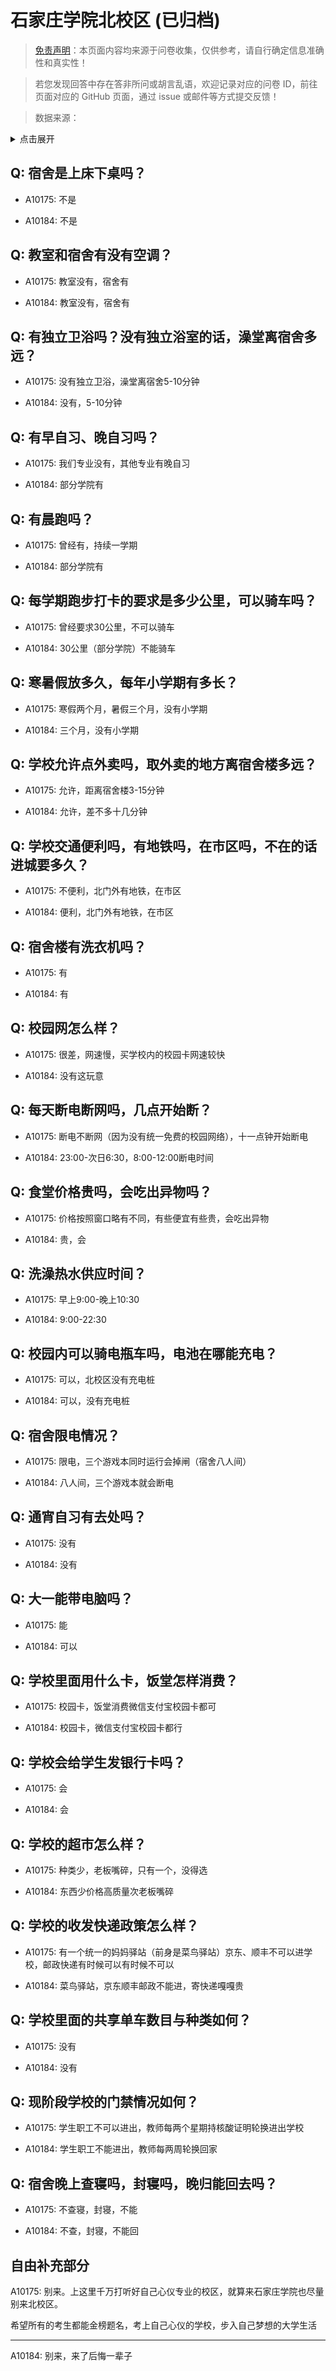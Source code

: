 # 石家庄学院北校区 (已归档)

> [免责声明](https://colleges.chat/#_3)：本页面内容均来源于问卷收集，仅供参考，请自行确定信息准确性和真实性！

> 若您发现回答中存在答非所问或胡言乱语，欢迎记录对应的问卷 ID，前往页面对应的 GitHub 页面，通过 issue 或邮件等方式提交反馈！

> 数据来源：

<details><summary>点击展开</summary>
<ul>
<li>A10175: 1403565108@qq.com (2022 年 06 月)</li>
<li>A10184: 匿名 (2022 年 06 月)</li>
</ul>
</details>

## Q: 宿舍是上床下桌吗？

- A10175: 不是

- A10184: 不是

## Q: 教室和宿舍有没有空调？

- A10175: 教室没有，宿舍有

- A10184: 教室没有，宿舍有

## Q: 有独立卫浴吗？没有独立浴室的话，澡堂离宿舍多远？

- A10175: 没有独立卫浴，澡堂离宿舍5-10分钟

- A10184: 没有，5-10分钟

## Q: 有早自习、晚自习吗？

- A10175: 我们专业没有，其他专业有晚自习

- A10184: 部分学院有

## Q: 有晨跑吗？

- A10175: 曾经有，持续一学期

- A10184: 部分学院有

## Q: 每学期跑步打卡的要求是多少公里，可以骑车吗？

- A10175: 曾经要求30公里，不可以骑车

- A10184: 30公里（部分学院）不能骑车

## Q: 寒暑假放多久，每年小学期有多长？

- A10175: 寒假两个月，暑假三个月，没有小学期

- A10184: 三个月，没有小学期

## Q: 学校允许点外卖吗，取外卖的地方离宿舍楼多远？

- A10175: 允许，距离宿舍楼3-15分钟

- A10184: 允许，差不多十几分钟

## Q: 学校交通便利吗，有地铁吗，在市区吗，不在的话进城要多久？

- A10175: 不便利，北门外有地铁，在市区

- A10184: 便利，北门外有地铁，在市区

## Q: 宿舍楼有洗衣机吗？

- A10175: 有

- A10184: 有

## Q: 校园网怎么样？

- A10175: 很差，网速慢，买学校内的校园卡网速较快

- A10184: 没有这玩意

## Q: 每天断电断网吗，几点开始断？

- A10175: 断电不断网（因为没有统一免费的校园网络），十一点钟开始断电

- A10184: 23:00-次日6:30，8:00-12:00断电时间

## Q: 食堂价格贵吗，会吃出异物吗？

- A10175: 价格按照窗口略有不同，有些便宜有些贵，会吃出异物

- A10184: 贵，会

## Q: 洗澡热水供应时间？

- A10175: 早上9:00-晚上10:30

- A10184: 9:00-22:30

## Q: 校园内可以骑电瓶车吗，电池在哪能充电？

- A10175: 可以，北校区没有充电桩

- A10184: 可以，没有充电桩

## Q: 宿舍限电情况？

- A10175: 限电，三个游戏本同时运行会掉闸（宿舍八人间）

- A10184: 八人间，三个游戏本就会断电

## Q: 通宵自习有去处吗？

- A10175: 没有

- A10184: 没有

## Q: 大一能带电脑吗？

- A10175: 能

- A10184: 可以

## Q: 学校里面用什么卡，饭堂怎样消费？

- A10175: 校园卡，饭堂消费微信支付宝校园卡都可

- A10184: 校园卡，微信支付宝校园卡都行

## Q: 学校会给学生发银行卡吗？

- A10175: 会

- A10184: 会

## Q: 学校的超市怎么样？

- A10175: 种类少，老板嘴碎，只有一个，没得选

- A10184: 东西少价格高质量次老板嘴碎

## Q: 学校的收发快递政策怎么样？

- A10175: 有一个统一的妈妈驿站（前身是菜鸟驿站）京东、顺丰不可以进学校，邮政快递有时候可以有时候不可以

- A10184: 菜鸟驿站，京东顺丰邮政不能进，寄快递嘎嘎贵

## Q: 学校里面的共享单车数目与种类如何？

- A10175: 没有

- A10184: 没有

## Q: 现阶段学校的门禁情况如何？

- A10175: 学生职工不可以进出，教师每两个星期持核酸证明轮换进出学校

- A10184: 学生职工不能进出，教师每两周轮换回家

## Q: 宿舍晚上查寝吗，封寝吗，晚归能回去吗？

- A10175: 不查寝，封寝，不能

- A10184: 不查，封寝，不能回

## 自由补充部分

A10175: 别来。上这里千万打听好自己心仪专业的校区，就算来石家庄学院也尽量别来北校区。

希望所有的考生都能金榜题名，考上自己心仪的学校，步入自己梦想的大学生活

***

A10184: 别来，来了后悔一辈子